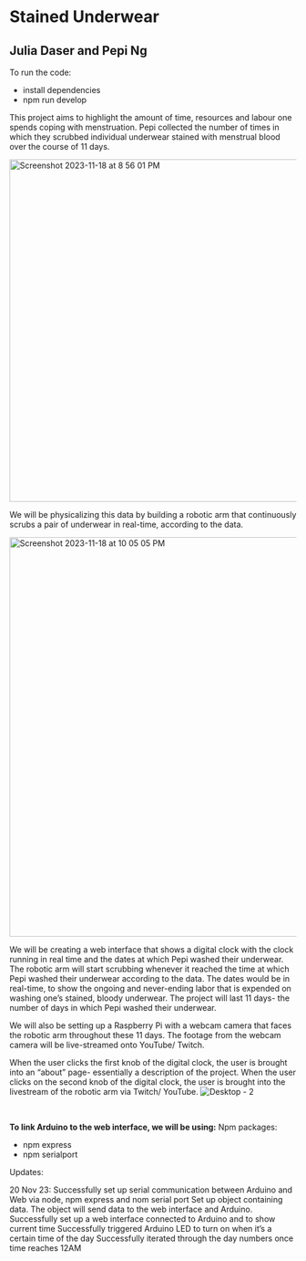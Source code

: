 # Stained Underwear
## Julia Daser and Pepi Ng

To run the code:
- install dependencies
- npm run develop

This project aims to highlight the amount of time, resources and labour one spends coping with menstruation.
Pepi collected the number of times in which they scrubbed individual underwear stained with menstrual blood over the course of 11 days.

<img width="600px" alt="Screenshot 2023-11-18 at 8 56 01 PM" src="https://github.com/juliadaser/StainedUnderwear/assets/73170145/22bc6cb8-ad5f-41a4-b6df-617c0bb21348">

We will be physicalizing this data by building a robotic arm that continuously scrubs a pair of underwear in real-time, according to the data.

<img width="700px" alt="Screenshot 2023-11-18 at 10 05 05 PM" src="https://github.com/juliadaser/StainedUnderwear/assets/73170145/f4e4b9a3-f78e-46ea-ac51-a0307152fbc8">

We will be creating a web interface that shows a digital clock with the clock running in real time and the dates at which Pepi washed their underwear. The robotic arm will start scrubbing whenever it reached the time at which Pepi washed their underwear according to the data. The dates would be in real-time, to show the ongoing and never-ending labor that is expended on washing one’s stained, bloody underwear. The project will last 11 days- the number of days in which Pepi washed their underwear.

We will also be setting up a Raspberry Pi with a webcam camera that faces the robotic arm throughout these 11 days. The footage from the webcam camera will be live-streamed onto YouTube/ Twitch.

When the user clicks the first knob of the digital clock, the user is brought into an “about” page- essentially a description of the project. When the user clicks on the second knob of the digital clock, the user is brought into the livestream of the robotic arm via Twitch/ YouTube.
![Desktop - 2](https://github.com/juliadaser/StainedUnderwear/assets/73170145/455a9e08-8748-4822-b436-4d2e94ff7604)

<br>

**To link Arduino to the web interface, we will be using:**
Npm packages:

- npm express
- npm serialport

Updates:

20 Nov 23:
Successfully set up serial communication between Arduino and Web via node, npm express and nom serial port
Set up object containing data. The object will send data to the web interface and Arduino.
Successfully set up a web interface connected to Arduino and to show current time
Successfully triggered Arduino LED to turn on when it’s a certain time of the day
Successfully iterated through the day numbers once time reaches 12AM
